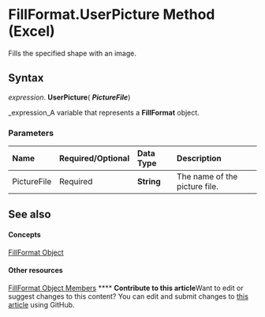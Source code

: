 
# FillFormat.UserPicture Method (Excel)

Fills the specified shape with an image.


## Syntax

 _expression_. **UserPicture**( **_PictureFile_**)

 _expression_A variable that represents a  **FillFormat** object.


### Parameters



|**Name**|**Required/Optional**|**Data Type**|**Description**|
|:-----|:-----|:-----|:-----|
|PictureFile|Required| **String**|The name of the picture file.|

## See also


#### Concepts


 [FillFormat Object](b602e09e-97ab-bfbe-1796-bc44ebb7dc28.md)
#### Other resources


 [FillFormat Object Members](da1a1680-4b9d-c6fb-6562-bf1ec9f57921.md)
****   **Contribute to this article**Want to edit or suggest changes to this content? You can edit and submit changes to  [this article](https://github.com/jhershey00/VBA_Excel_Test/OpenXMLCon/articles/2096768a-7836-8445-c959-73cf3672fd32.md) using GitHub.

